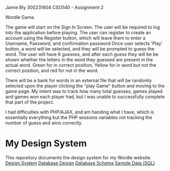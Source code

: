Jamie Bly
300231604
CSI3140 - Assignment 2

Wordle Game.

The game will start on the Sign In Screen. The user will be required to log into the application before playing.
The user can register to create an account using the Register button, which will leave them to enter a Username, Password, and confirmation password
Once user selects 'Play' button, a word will be selected, and they will be prompted to guess the word. The user will have 6 guesses, and after each guess they will be be shown whether the letters in the word they guessed are present in the actual word. Green for in correct position, Yellow for in word but not the correct position, and red for not in the word.

There will be a bank for words in an external file that will be randomly selected upon the player clicking the "play Game" button and moving to the game page. My intent was to track how many total guesses, games played and games won each player had, but I was unable to successfully complete that part of the project.

I had difficulties with PHP/AJAX, and am handing what I have, which is essentially everything but the PHP sessions variables not tracking the number of guess and wins correctly. 



# My Design System
This repository documents the design system for my Wordle website.
[Design System](docs/design_system.md)
[Database Design](/docs/db.md)
[Database Schema](/db/schema.sql)
[Sample Data (SQL)](/db/seed.sql)
